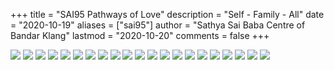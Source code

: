 +++
title = "SAI95 Pathways of Love"
description = "Self - Family - All"
date = "2020-10-19"
aliases = ["sai95"]
author = "Sathya Sai Baba Centre of Bandar Klang"
lastmod = "2020-10-20"
comments = false
+++

![](/img/POL/img_POL_1.jpeg) 
![](/img/POL/img_POL_2.jpeg)
![](/img/POL/img_POL_3.jpeg)
![](/img/POL/img_POL_4.jpeg)
![](/img/POL/img_POL_5.jpeg)
![](/img/POL/img_POL_6.jpeg)
![](/img/POL/img_POL_7.jpeg)
![](/img/POL/img_POL_8.jpeg)
![](/img/POL/img_POL_9.jpeg)
![](/img/POL/img_POL_10.jpeg)
![](/img/POL/img_POL_11.jpeg)
![](/img/POL/img_POL_12.jpeg)
![](/img/POL/img_POL_13.jpeg)
![](/img/POL/img_POL_14.jpeg)
![](/img/POL/img_POL_15.jpeg)
![](/img/POL/img_POL_16.jpeg)
![](/img/POL/img_POL_17.jpeg)
![](/img/POL/img_POL_18.jpeg)
![](/img/POL/img_POL_19.jpeg)
![](/img/POL/img_POL_20.jpeg)
![](/img/POL/img_POL_21.jpeg)

